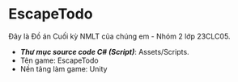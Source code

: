 # EscapeTodo
Đây là Đồ án Cuối kỳ NMLT của chúng em - Nhóm 2 lớp 23CLC05.  
* ***Thư mục source code C# (Script)***: Assets/Scripts.
* Tên game: EscapeTodo  
* Nền tảng làm game: Unity  
 
